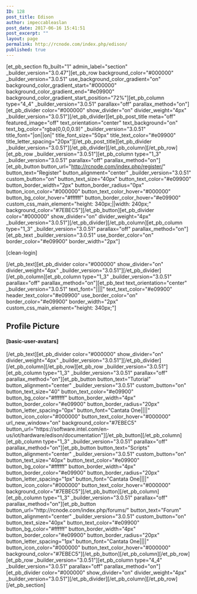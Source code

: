 ```yaml
---
ID: 128
post_title: Edison
author: impeccableaslan
post_date: 2017-06-16 15:41:51
post_excerpt: ""
layout: page
permalink: http://rcnode.com/index.php/edison/
published: true
---
```

[et_pb_section fb_built="1" admin_label="section" _builder_version="3.0.47"][et_pb_row background_color="#000000" _builder_version="3.0.51" use_background_color_gradient="on" background_color_gradient_start="#000000" background_color_gradient_end="#e09900" background_color_gradient_start_position="72%"][et_pb_column type="4_4" _builder_version="3.0.51" parallax="off" parallax_method="on"][et_pb_divider color="#000000" show_divider="on" divider_weight="4px" _builder_version="3.0.51"][/et_pb_divider][et_pb_post_title meta="off" featured_image="off" text_orientation="center" text_background="on" text_bg_color="rgba(0,0,0,0.9)" _builder_version="3.0.51" title_font="|on||on|" title_font_size="50px" title_text_color="#e09900" title_letter_spacing="20px"][/et_pb_post_title][et_pb_divider _builder_version="3.0.51"][/et_pb_divider][/et_pb_column][/et_pb_row][et_pb_row _builder_version="3.0.51"][et_pb_column type="1_3" _builder_version="3.0.51" parallax="off" parallax_method="on"][et_pb_button button_url="http://rcnode.com/index.php/register/" button_text="Register" button_alignment="center" _builder_version="3.0.51" custom_button="on" button_text_size="40px" button_text_color="#e09900" button_border_width="2px" button_border_radius="0px" button_icon_color="#000000" button_text_color_hover="#000000" button_bg_color_hover="#ffffff" button_border_color_hover="#e09900" custom_css_main_element="height: 340px;||width: 240px;" background_color="#7EBEC5"][/et_pb_button][et_pb_divider color="#000000" show_divider="on" divider_weight="4px" _builder_version="3.0.51"][/et_pb_divider][/et_pb_column][et_pb_column type="1_3" _builder_version="3.0.51" parallax="off" parallax_method="on"][et_pb_text _builder_version="3.0.51" use_border_color="on" border_color="#e09900" border_width="2px"]<p><a>[clean-login]</a></p>[/et_pb_text][et_pb_divider color="#000000" show_divider="on" divider_weight="4px" _builder_version="3.0.51"][/et_pb_divider][/et_pb_column][et_pb_column type="1_3" _builder_version="3.0.51" parallax="off" parallax_method="on"][et_pb_text text_orientation="center" _builder_version="3.0.51" text_font="||||" text_text_color="#e09900" header_text_color="#e09900" use_border_color="on" border_color="#e09900" border_width="2px" custom_css_main_element="height: 340px;"]<p><span></span></p>
<h2>Profile Picture</h2>
<h4>[basic-user-avatars]</h4>[/et_pb_text][et_pb_divider color="#000000" show_divider="on" divider_weight="4px" _builder_version="3.0.51"][/et_pb_divider][/et_pb_column][/et_pb_row][et_pb_row _builder_version="3.0.51"][et_pb_column type="1_3" _builder_version="3.0.51" parallax="off" parallax_method="on"][et_pb_button button_text="Tutorial" button_alignment="center" _builder_version="3.0.51" custom_button="on" button_text_size="40" button_text_color="#e09900" button_bg_color="#ffffff" button_border_width="4px" button_border_color="#e09900" button_border_radius="20px" button_letter_spacing="0px" button_font="Cantata One||||" button_icon_color="#000000" button_text_color_hover="#000000" url_new_window="on" background_color="#7EBEC5" button_url="https://software.intel.com/en-us/iot/hardware/edison/documentation"][/et_pb_button][/et_pb_column][et_pb_column type="1_3" _builder_version="3.0.51" parallax="off" parallax_method="on"][et_pb_button button_text="Scripts" button_alignment="center" _builder_version="3.0.51" custom_button="on" button_text_size="40px" button_text_color="#e09900" button_bg_color="#ffffff" button_border_width="4px" button_border_color="#e09900" button_border_radius="20px" button_letter_spacing="1px" button_font="Cantata One||||" button_icon_color="#000000" button_text_color_hover="#000000" background_color="#7EBEC5"][/et_pb_button][/et_pb_column][et_pb_column type="1_3" _builder_version="3.0.51" parallax="off" parallax_method="on"][et_pb_button button_url="http://rcnode.com/index.php/forums/" button_text="Forum" button_alignment="center" _builder_version="3.0.51" custom_button="on" button_text_size="40px" button_text_color="#e09900" button_bg_color="#ffffff" button_border_width="4px" button_border_color="#e09900" button_border_radius="20px" button_letter_spacing="1px" button_font="Cantata One||||" button_icon_color="#000000" button_text_color_hover="#000000" background_color="#7EBEC5"][/et_pb_button][/et_pb_column][/et_pb_row][et_pb_row _builder_version="3.0.51"][et_pb_column type="4_4" _builder_version="3.0.51" parallax="off" parallax_method="on"][et_pb_divider color="#000000" show_divider="on" divider_weight="4px" _builder_version="3.0.51"][/et_pb_divider][/et_pb_column][/et_pb_row][/et_pb_section]